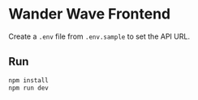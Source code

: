# Wander Wave Frontend
Create a `.env` file from `.env.sample` to set the API URL.

## Run
```bash
npm install
npm run dev
```